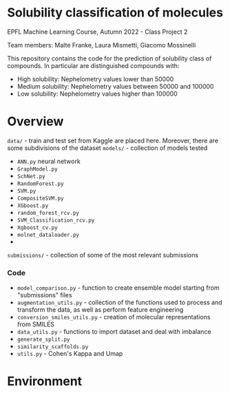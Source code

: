 # Solubility classification of molecules

EPFL Machine Learning Course, Autumn 2022 - Class Project 2

Team members: Malte Franke, Laura Mismetti, Giacomo Mossinelli

This repository contains the code for the prediction of solubility class of compounds. In particular are distinguished compounds with:
- High solubility: Nephelometry values lower than 50000
- Medium solubility: Nephelometry values between 50000 and 100000
- Low solubility: Nephelometry values higher than 100000

# Overview
```data/``` - train and test set from Kaggle are placed here. Moreover, there are some subdivisions of the dataset 
```models/``` - collection of models tested
- ```ANN.py``` neural network
- ```GraphModel.py```
- ```SchNet.py```
- ```RandomForest.py```
- ```SVM.py```
- ```CompositeSVM.py```
- ```XGboost.py```
- ```random_forest_rcv.py```
- ```SVM_Classification_rcv.py```
- ```Xgboost_cv.py```
- ```molnet_dataloader.py```
- 
```submissions/``` - collection of some of the most relevant submissions 

### Code
- ```model_comparison.py``` - function to create ensemble model starting from "submissions" files
- ```augmentation_utils.py``` - collection of the functions used to process and transform the data, as well as perform feature engineering
- ```conversion_smiles_utils.py``` - creation of molecular representations from SMILES 
- ```data_utils.py``` - functions to import dataset and deal with imbalance
- ```generate_split.py```
- ```similarity_scaffolds.py``` 
- ```utils.py``` - Cohen's Kappa and Umap

# Environment
